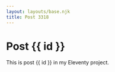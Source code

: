 ```yaml
---
layout: layouts/base.njk
title: Post 3318
---
```


# Post {{ id }}

This is post {{ id }} in my Eleventy project.
